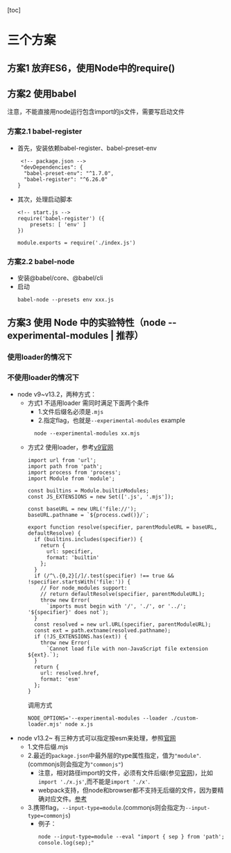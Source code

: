 [toc]
# 三个方案
## 方案1 放弃ES6，使用Node中的require()

## 方案2 使用babel
注意，不能直接用node运行包含import的js文件，需要写启动文件

### 方案2.1 babel-register
- 首先，安装依赖babel-register、babel-preset-env
  ```
   <!-- package.json -->
   "devDependencies": {
    "babel-preset-env": "^1.7.0",
    "babel-register": "^6.26.0"
  }
  ```
- 其次，处理启动脚本
  ```
  <!-- start.js -->
  require('babel-register') ({
      presets: [ 'env' ]
  })
    
  module.exports = require('./index.js')
  ```
### 方案2.2 babel-node
  - 安装@babel/core、@babel/cli
  - 启动
    ```
    babel-node --presets env xxx.js
    ```
## 方案3 使用 Node 中的实验特性（node --experimental-modules | 推荐）
### 使用loader的情况下

### 不使用loader的情况下
  - node v9~v13.2，两种方式：
    - 方式1 不适用loader 需同时满足下面两个条件
      - 1.文件后缀名必须是`.mjs`
      - 2.指定flag，也就是`--experimental-modules`
      example
      ```
        node --experimental-modules xx.mjs
      ```
    - 方式2 使用loader，参考[v9官网](https://nodejs.org/dist/latest-v9.x/docs/api/esm.html#esm_resolve_hook)
      ```
      import url from 'url';
      import path from 'path';
      import process from 'process';
      import Module from 'module';

      const builtins = Module.builtinModules;
      const JS_EXTENSIONS = new Set(['.js', '.mjs']);

      const baseURL = new URL('file://');
      baseURL.pathname = `${process.cwd()}/`;

      export function resolve(specifier, parentModuleURL = baseURL, defaultResolve) {
        if (builtins.includes(specifier)) {
          return {
            url: specifier,
            format: 'builtin'
          };
        }
        if (/^\.{0,2}[/]/.test(specifier) !== true && !specifier.startsWith('file:')) {
          // For node_modules support:
          // return defaultResolve(specifier, parentModuleURL);
          throw new Error(
            `imports must begin with '/', './', or '../'; '${specifier}' does not`);
        }
        const resolved = new url.URL(specifier, parentModuleURL);
        const ext = path.extname(resolved.pathname);
        if (!JS_EXTENSIONS.has(ext)) {
          throw new Error(
            `Cannot load file with non-JavaScript file extension ${ext}.`);
        }
        return {
          url: resolved.href,
          format: 'esm'
        };
      }
      ```
      调用方式
      ```
      NODE_OPTIONS='--experimental-modules --loader ./custom-loader.mjs' node x.js
      ```
  - node v13.2~ 有三种方式可以指定按esm来处理，参照[官网](https://nodejs.org/api/packages.html#packages_determining_module_system)
    - 1.文件后缀.mjs
    - 2.最近的`package.json`中最外层的type属性指定，值为`"module"`.(commonjs则会指定为`"commonjs"`)
      - 注意，相对路径import的文件，必须有文件后缀(参见[官网](https://nodejs.org/api/esm.html#esm_terminology))，比如`import './x.js'`,而不能是`import './x'`.
      - webpack支持，但node和browser都不支持无后缀的文件，因为要精确对应文件。[参考](https://stackoverflow.com/questions/44481851/does-es6-import-export-need-js-extension)
    - 3.携带flag，`--input-type=module`.(commonjs则会指定为`--input-type=commonjs`)
      - 例子：
        ```
        node --input-type=module --eval "import { sep } from 'path'; console.log(sep);"
        ```